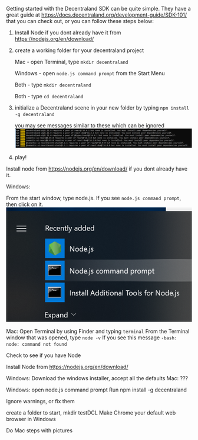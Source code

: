 Getting started with the Decentraland SDK can be quite simple.  They have a great guide at https://docs.decentraland.org/development-guide/SDK-101/ that you can check out, or you can follow these steps below:

1) Install Node if you dont already have it from https://nodejs.org/en/download/
2) create a working folder for your decentraland project

    Mac - open Terminal, type `mkdir decentraland`
  
    Windows - open `node.js command prompt` from the Start Menu
  
    Both - type `mkdir decentraland`
  
    Both - type `cd decentraland`
  
3) initialize a Decentraland scene in your new folder by typing `npm install -g decentraland`

    you may see messages similar to these which can be ignored
    <img src="./images/win_install_2.png">
4) play!

Install node from https://nodejs.org/en/download/ if you dont already have it.

Windows:

From the start window, type node.js.  If you see `node.js command prompt`, then click on it. 
<img src="./images/win_install_1.png">


Mac:
Open Terminal by using Finder and typing `terminal`
From the Terminal window that was opened, type `node -v`
If you see this message 
`-bash: node: command not found`

Check to see if you have Node

Install Node from https://nodejs.org/en/download/

Windows:  Download the windows installer, accept all the defaults
Mac: ???

Windows:  open node.js command prompt
Run npm install -g decentraland

Ignore warnings, or fix them

create a folder to start, mkdir testDCL
Make Chrome your default web browser in Windows

Do Mac steps with pictures

